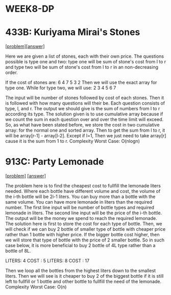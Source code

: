 # WEEK8-DP

# 433B: Kuriyama Mirai's Stones
[[problem]](http://codeforces.com/problemset/problem/433/B)[[answer]](http://codeforces.com/contest/433/submission/45177131)

Here we are given a list of stones, each with their own price. The questions possible is type one and two: type one will be sum of stone's cost from l to r and type two will be sum of stone's cost from l to r in an non-decreasing order.


If the cost of stones are:
6 4 7 5 3 2
Then we will use the exact array for type one.
While for type two, we will use:
2 3 4 5 6 7

The input will be number of stones followed by cost of each stones. 
Then it is followed with how many questions will their be. Each question consists of type, l, and r. 
The output we should give is the sum of numbers from l to r according its type. 
The solution given is to use cumulative array because if we count the sum in each question over and over the time limit will exceed. So, as what have been stated before, we store the cost in two cumulative array: for the normal one and sorted array. Then to get the sum from l to r, it will be array[r-1] - array[l-2]. Except if l=1, Then we just need to take array[r] cause it is the sum from 1 to r. 
Complexity Worst Case: O(nlogn)


# 913C: Party Lemonade
[[problem]](http://codeforces.com/problemset/problem/913/C) [[answer]](http://codeforces.com/contest/913/submission/45177166)

The problem here is to find the cheapest cost to fullfill the lemonade liters needed. Where each bottle have different volume and cost, the volume of the i-th bottle will be 2i-1 liters. You can buy more than a bottle with the same volume. You can have more lemonade in liters than the required number. 
The first line input will be number of bottle types and required lemonade in liters. 
The second line input will be the price of the i-th bottle. 
The output will be the money we spend to reach the required lemonade. 
The solution here is first to store the cost for each type of bottle. Then, we will check if we can buy 2 bottle of smaller type of bottle with cheaper price rather than 1 bottle with higher price. If the bigger bottle cost higher, then we will store that type of bottle with the price of 2 smaller bottle. So in such case below, it is more beneficial to buy 2 bottle of 4L type rather than a bottle of 8L.

LITERS: 4
COST  : 5
LITERS: 8
COST  : 17

Then we loop all the bottles from the highest liters down to the smallest liters. Then we will see is it cheaper to buy 2 of the biggest bottle if it is still left to fullfill or 1 bottle and other bottle to fullfill the need of the lemonade. 
Complexity Worst Case: O(n)

